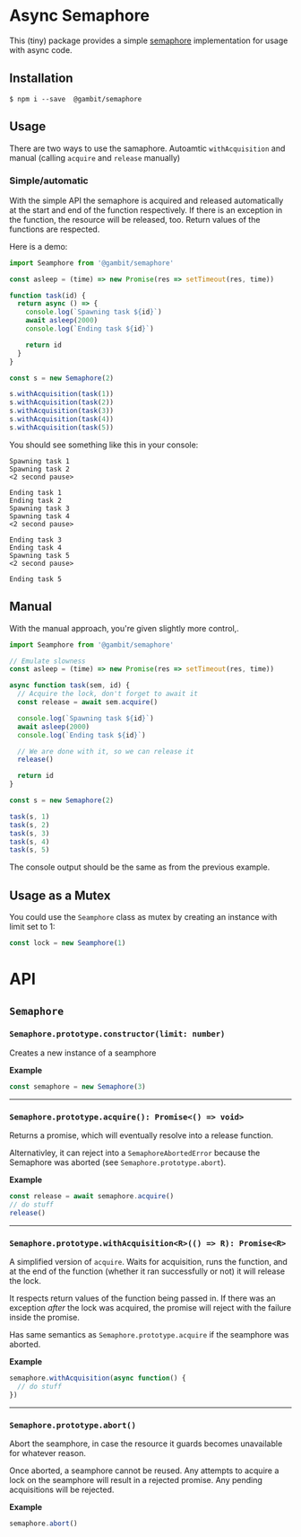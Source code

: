 # Async Semaphore

This (tiny) package provides a simple [semaphore](https://en.wikipedia.org/wiki/Semaphore_(programming)) implementation for usage with async code.

## Installation

~~~console
$ npm i --save  @gambit/semaphore
~~~

## Usage

There are two ways to use the samaphore. Autoamtic `withAcquisition` and manual (calling `acquire` and `release` manually)

### Simple/automatic

With the simple API the semaphore is acquired and released automatically at the start and end of the function respectively. If there is an exception in the function, the resource will be released, too. Return values of the functions are respected.

Here is a demo:

~~~javascript
import Seamphore from '@gambit/semaphore'

const asleep = (time) => new Promise(res => setTimeout(res, time))

function task(id) {
  return async () => {
    console.log(`Spawning task ${id}`)
    await asleep(2000)
    console.log(`Ending task ${id}`)

    return id
  }
}

const s = new Semaphore(2)

s.withAcquisition(task(1))
s.withAcquisition(task(2))
s.withAcquisition(task(3))
s.withAcquisition(task(4))
s.withAcquisition(task(5))
~~~

You should see something like this in your console:

~~~
Spawning task 1
Spawning task 2
<2 second pause>

Ending task 1
Ending task 2
Spawning task 3
Spawning task 4
<2 second pause>

Ending task 3
Ending task 4
Spawning task 5
<2 second pause>

Ending task 5
~~~

## Manual

With the manual approach, you're given slightly more control,.

~~~javascript
import Seamphore from '@gambit/semaphore'

// Emulate slowness
const asleep = (time) => new Promise(res => setTimeout(res, time))

async function task(sem, id) {
  // Acquire the lock, don't forget to await it
  const release = await sem.acquire()

  console.log(`Spawning task ${id}`)
  await asleep(2000)
  console.log(`Ending task ${id}`)

  // We are done with it, so we can release it
  release()

  return id
}

const s = new Semaphore(2)

task(s, 1)
task(s, 2)
task(s, 3)
task(s, 4)
task(s, 5)
~~~

The console output should be the same as from the previous example.

## Usage as a Mutex

You could use the `Seamphore` class as mutex by creating an instance with limit set to 1:

~~~javascript
const lock = new Seamphore(1)
~~~


# API
## `Semaphore`
### `Semaphore.prototype.constructor(limit: number)`

Creates a new instance of a seamphore


**Example**
~~~javascript
const semaphore = new Semaphore(3)
~~~

-----
### `Semaphore.prototype.acquire(): Promise<() => void>`

Returns a promise, which will eventually resolve into a release function.

Alternativley, it can reject into a `SemaphoreAbortedError` because the Semaphore was aborted (see `Semaphore.prototype.abort`).


**Example**
~~~javascript
const release = await semaphore.acquire()
// do stuff
release()
~~~

-----
### `Semaphore.prototype.withAcquisition<R>(() => R): Promise<R>`

A simplified version of `acquire`. Waits for acquisition, runs the function,
and at the end of the function (whether it ran successfully or not) it will release the lock.

It respects return values of the function being passed in. If there was an exception
_after_ the lock was acquired, the promise will reject with the failure inside the promise.

Has same semantics as `Semaphore.prototype.acquire` if the seamphore was aborted.


**Example**
~~~javascript
semaphore.withAcquisition(async function() {
  // do stuff
})
~~~

-----
### `Semaphore.prototype.abort()`

Abort the seamphore, in case the resource it guards becomes unavailable for whatever reason.

Once aborted, a seamphore cannot be reused. Any attempts to acquire a lock on the seamphore will
result in a rejected promise. Any pending acquisitions will be rejected.


**Example**
~~~javascript
semaphore.abort()
~~~
